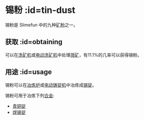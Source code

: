 # 锡粉 :id=tin-dust

锡粉是 Slimefun 中的九种[矿粉](/Dusts)之一。

## 获取 :id=obtaining

可以在[洗矿机](/Ore-Washer)或[电动洗矿机](/Electric-Dust-Washer)中处理[筛矿](/Sifted-Ore)，有11.1%的几率可以获得锡粉。

## 用途 :id=usage

锡粉可以在[冶炼炉](/Smeltery)或[电动铸锭机](/Electric-Ingot-Factory)中冶炼成[锡锭](/Tin-Ingot)。

锡粉可用于冶炼下列[合金](/Ingots#Alloys):

* [青铜锭](/Bronze-Ingot)
* [焊锡锭](/Solder-Ingot)
